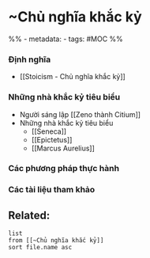 # ~Chủ nghĩa khắc kỷ
%% - metadata:
	- tags: #MOC %%
	
### Định nghĩa
- [[Stoicism - Chủ nghĩa khắc kỷ]]

### Những nhà khắc kỷ tiêu biểu
- Người sáng lập [[Zeno thành Citium]] 
- Những nhà khắc kỷ tiêu biểu
	- [[Seneca]]
	- [[Epictetus]]
	- [[Marcus Aurelius]]

### Các phương pháp thực hành

### Các tài liệu tham khảo

## Related:
```dataview
list
from [[~Chủ nghĩa khắc kỷ]]
sort file.name asc
```